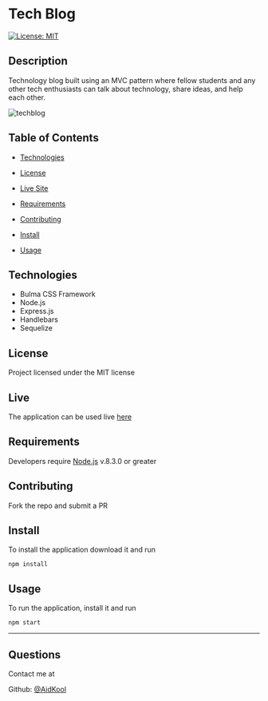# Tech Blog

[![License: MIT](https://img.shields.io/badge/License-MIT-yellow.svg)](https://opensource.org/licenses/MIT)

## Description

Technology blog built using an MVC pattern where fellow students and any other tech enthusiasts can talk about technology, share ideas, and help each other.

![techblog](https://user-images.githubusercontent.com/73796715/153520565-0aece3e5-b0fd-4fcb-af09-abe1c3b59fb5.png)

## Table of Contents
- [Technologies](#technologies)

- [License](#license)

- [Live Site](#live)

- [Requirements](#requirements)

- [Contributing](#contributing)

- [Install](#install)

- [Usage](#usage)

## Technologies
- Bulma CSS Framework
- Node.js
- Express.js
- Handlebars
- Sequelize

## License

Project licensed under the MIT license

## Live

The application can be used live [here](https://a-techiers-blog.herokuapp.com/)

## Requirements

Developers require [Node.js](https://nodejs.org/en/) v.8.3.0 or greater

## Contributing

Fork the repo and submit a PR

## Install

To install the application download it and run

    npm install

## Usage

To run the application, install it and run

    npm start

---

## Questions

Contact me at

Github: [@AidKool](https://github.com/AidKool)
